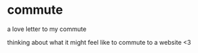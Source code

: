 # commute
a love letter to my commute

thinking about what it might feel like to commute to a website <3
